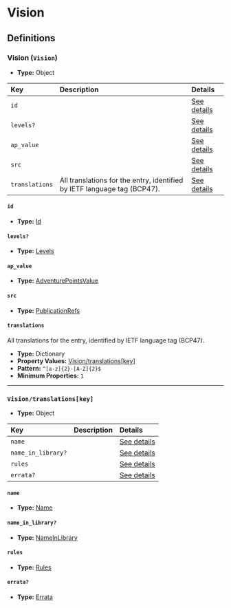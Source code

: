 # Vision

## Definitions

### <a name="Vision"></a> Vision (`Vision`)

- **Type:** Object

Key | Description | Details
:-- | :-- | :--
`id` |  | <a href="#Vision/id">See details</a>
`levels?` |  | <a href="#Vision/levels">See details</a>
`ap_value` |  | <a href="#Vision/ap_value">See details</a>
`src` |  | <a href="#Vision/src">See details</a>
`translations` | All translations for the entry, identified by IETF language tag (BCP47). | <a href="#Vision/translations">See details</a>

#### <a name="Vision/id"></a> `id`

- **Type:** <a href="#Id">Id</a>

#### <a name="Vision/levels"></a> `levels?`

- **Type:** <a href="#Levels">Levels</a>

#### <a name="Vision/ap_value"></a> `ap_value`

- **Type:** <a href="#AdventurePointsValue">AdventurePointsValue</a>

#### <a name="Vision/src"></a> `src`

- **Type:** <a href="../source/_PublicationRef.md#PublicationRefs">PublicationRefs</a>

#### <a name="Vision/translations"></a> `translations`

All translations for the entry, identified by IETF language tag (BCP47).

- **Type:** Dictionary
- **Property Values:** <a href="#Vision/translations[key]">Vision/translations[key]</a>
- **Pattern:** `^[a-z]{2}-[A-Z]{2}$`
- **Minimum Properties:** `1`

---

### <a name="Vision/translations[key]"></a> `Vision/translations[key]`

- **Type:** Object

Key | Description | Details
:-- | :-- | :--
`name` |  | <a href="#Vision/translations[key]/name">See details</a>
`name_in_library?` |  | <a href="#Vision/translations[key]/name_in_library">See details</a>
`rules` |  | <a href="#Vision/translations[key]/rules">See details</a>
`errata?` |  | <a href="#Vision/translations[key]/errata">See details</a>

#### <a name="Vision/translations[key]/name"></a> `name`

- **Type:** <a href="#Name">Name</a>

#### <a name="Vision/translations[key]/name_in_library"></a> `name_in_library?`

- **Type:** <a href="#NameInLibrary">NameInLibrary</a>

#### <a name="Vision/translations[key]/rules"></a> `rules`

- **Type:** <a href="#Rules">Rules</a>

#### <a name="Vision/translations[key]/errata"></a> `errata?`

- **Type:** <a href="../source/_Erratum.md#Errata">Errata</a>
